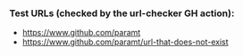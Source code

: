### Test URLs (checked by the url-checker GH action):

- https://www.github.com/paramt
- https://www.github.com/paramt/url-that-does-not-exist
